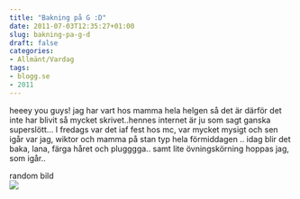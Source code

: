 ```yaml
---
title: "Bakning på G :D"
date: 2011-07-03T12:35:27+01:00
slug: bakning-pa-g-d
draft: false
categories:
- Allmänt/Vardag
tags:
- blogg.se
- 2011
---
```

heeey you guys! jag har vart hos mamma hela helgen så det är därför det inte har blivit så mycket skrivet..hennes internet är ju som sagt ganska superslött... I fredags var det iaf fest hos mc, var mycket mysigt och sen igår var jag, wiktor och mamma på stan typ hela förmiddagen .. idag blir det baka, lana, färga håret och plugggga.. samt lite övningskörning hoppas jag, som igår..  
  
  
random bild  
![](/assets/images/blogg.se/dsc06135_97453650.jpg)